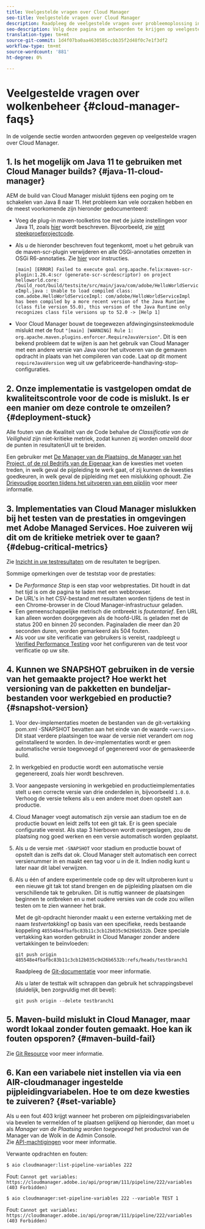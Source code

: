 ```yaml
---
title: Veelgestelde vragen over Cloud Manager
seo-title: Veelgestelde vragen over Cloud Manager
description: Raadpleeg de veelgestelde vragen over probleemoplossing in Cloud Manager
seo-description: Volg deze pagina om antwoorden te krijgen op veelgestelde vragen over Cloud Manager
translation-type: tm+mt
source-git-commit: 1d4f07ba0aa4630585ccbb35f2d48f0c7e1f3df2
workflow-type: tm+mt
source-wordcount: '881'
ht-degree: 0%

---
```



# Veelgestelde vragen over wolkenbeheer {#cloud-manager-faqs}

In de volgende sectie worden antwoorden gegeven op veelgestelde vragen over Cloud Manager.

## 1. Is het mogelijk om Java 11 te gebruiken met Cloud Manager builds? {#java-11-cloud-manager}

AEM de build van Cloud Manager mislukt tijdens een poging om te schakelen van Java 8 naar 11. Het probleem kan vele oorzaken hebben en de meest voorkomende zijn hieronder gedocumenteerd:

* Voeg de plug-in maven-toolketins toe met de juiste instellingen voor Java 11, zoals [hier](https://experienceleague.adobe.com/docs/experience-manager-cloud-manager/using/getting-started/create-application-project/using-the-wizard.html?lang=en#getting-started) wordt beschreven.  Bijvoorbeeld, zie [wint steekproefprojectcode](https://github.com/adobe/aem-guides-wknd/commit/6cb5238cb6b932735dcf91b21b0d835ae3a7fe75).

* Als u de hieronder beschreven fout tegenkomt, moet u het gebruik van de maven-scr-plugin verwijderen en alle OSGi-annotaties omzetten in OSGi R6-annotaties. Zie [hier](https://cqdump.wordpress.com/2019/01/03/from-scr-annotations-to-osgi-annotations/) voor instructies.

   `[main] [ERROR] Failed to execute goal org.apache.felix:maven-scr-plugin:1.26.4:scr (generate-scr-scrdescriptor) on project helloworld.core: /build_root/build/testsite/src/main/java/com/adobe/HelloWorldServiceImpl.java : Unable to load compiled class: com.adobe.HelloWorldServiceImpl: com/adobe/HelloWorldServiceImpl has been compiled by a more recent version of the Java Runtime (class file version 55.0), this version of the Java Runtime only recognizes class file versions up to 52.0 -> [Help 1]`

* Voor Cloud Manager bouwt de toegewezen afdwingingsinsteekmodule mislukt met de fout `"[main] [WARNING] Rule 1: org.apache.maven.plugins.enforcer.RequireJavaVersion"`. Dit is een bekend probleem dat te wijten is aan het gebruik van Cloud Manager met een andere versie van Java voor het uitvoeren van de gemaven opdracht in plaats van het compileren van code. Laat op dit moment `requireJavaVersion` weg uit uw gefabriceerde-handhaving-stop- configuraties.

## 2. Onze implementatie is vastgelopen omdat de kwaliteitscontrole voor de code is mislukt. Is er een manier om deze controle te omzeilen? {#deployment-stuck}

Alle fouten van de Kwaliteit van de Code behalve *de Classificatie van de Veiligheid* zijn niet-kritieke metriek, zodat kunnen zij worden omzeild door de punten in resultatenUI uit te breiden.

Een gebruiker met [De Manager van de Plaatsing, de Manager van het Project, of de rol Bedrijfs van de Eigenaar ](https://experienceleague.adobe.com/docs/experience-manager-cloud-manager/using/requirements/setting-up-users-and-roles.html?lang=en#requirements) kan de kwesties met voeten treden, in welk geval de pijpleiding te werk gaat, of zij kunnen de kwesties goedkeuren, in welk geval de pijpleiding met een mislukking ophoudt.  Zie [Drievoudige poorten tijdens het uitvoeren van een pijplijn](https://experienceleague.adobe.com/docs/experience-manager-cloud-manager/using/how-to-use/understand-your-test-results.html?lang=en#how-to-use) voor meer informatie.

## 3. Implementaties van Cloud Manager mislukken bij het testen van de prestaties in omgevingen met Adobe Managed Services. Hoe zuiveren wij dit om de kritieke metriek over te gaan? {#debug-critical-metrics}

Zie [Inzicht in uw testresultaten](https://experienceleague.adobe.com/docs/experience-manager-cloud-manager/using/how-to-use/understand-your-test-results.html?lang=en#how-to-use) om de resultaten te begrijpen.

Sommige opmerkingen over de teststap voor de prestaties:

* De *Performance Step* is een stap voor webprestaties. Dit houdt in dat het tijd is om de pagina te laden met een webbrowser.
* De URL&#39;s in het CSV-bestand met resultaten worden tijdens de test in een Chrome-browser in de Cloud Manager-infrastructuur geladen.
* Een gemeenschappelijke metrisch die ontbreekt is *foutentarief*. Een URL kan alleen worden doorgegeven als de hoofd-URL is geladen met de status 200 en binnen 20 seconden. Paginaladen die meer dan 20 seconden duren, worden gemarkeerd als 504 fouten.
* Als voor uw site verificatie van gebruikers is vereist, raadpleegt u [Verified Performance Testing](https://experienceleague.adobe.com/docs/experience-manager-cloud-manager/using/how-to-use/configuring-pipeline.html?lang=en#how-to-use) voor het configureren van de test voor verificatie op uw site.

## 4. Kunnen we SNAPSHOT gebruiken in de versie van het gemaakte project? Hoe werkt het versioning van de pakketten en bundeljar-bestanden voor werkgebied en productie? {#snapshot-version}

1. Voor dev-implementaties moeten de bestanden van de git-vertakking pom.xml -SNAPSHOT bevatten aan het einde van de waarde `<version>`. Dit staat verdere plaatsingen toe waar de versie niet verandert om nog geïnstalleerd te worden. In dev-implementaties wordt er geen automatische versie toegevoegd of gegenereerd voor de gemaskeerde build.

1. In werkgebied en productie wordt een automatische versie gegenereerd, zoals hier wordt beschreven.

1. Voor aangepaste versioning in werkgebied en productieimplementaties stelt u een correcte versie van drie onderdelen in, bijvoorbeeld `1.0.0`. Verhoog de versie telkens als u een andere moet doen opstelt aan productie.

1. Cloud Manager voegt automatisch zijn versie aan stadium toe en de productie bouwt en leidt zelfs tot een git tak. Er is geen speciale configuratie vereist. Als stap 3 hierboven wordt overgeslagen, zou de plaatsing nog goed werken en een versie automatisch worden geplaatst.

1. Als u de versie met `-SNAPSHOT` voor stadium en productie bouwt of opstelt dan is zelfs dat ok. Cloud Manager stelt automatisch een correct versienummer in en maakt een tag voor u in de it. Indien nodig kunt u later naar dit label verwijzen.

1. Als u één of andere experimentele code op dev wilt uitproberen kunt u een nieuwe git tak tot stand brengen en de pijpleiding plaatsen om die verschillende tak te gebruiken.  Dit is nuttig wanneer de plaatsingen beginnen te ontbreken en u met oudere versies van de code zou willen testen om te zien wanneer het brak.

   Met de git-opdracht hieronder maakt u een externe vertakking met de naam *testvertakking1* op basis van een specifieke, reeds bestaande koppeling `485548e4fbafbc83b11c3cb12b035c9d26b6532b`.  Deze speciale vertakking kan worden gebruikt in Cloud Manager zonder andere vertakkingen te beïnvloeden:

   `git push origin 485548e4fbafbc83b11c3cb12b035c9d26b6532b:refs/heads/testbranch1`

   Raadpleeg de [Git-documentatie](https://git-scm.com/book/en/v2/Git-Internals-Git-References) voor meer informatie.

   Als u later de testtak wilt schrappen dan gebruik het schrappingsbevel (duidelijk, ben zorgvuldig met dit bevel):

   `git push origin --delete testbranch1`

## 5. Maven-build mislukt in Cloud Manager, maar wordt lokaal zonder fouten gemaakt. Hoe kan ik fouten opsporen? {#maven-build-fail}

Zie [Git Resource](https://github.com/cqsupport/cloud-manager/blob/main/cm-build-step-fails.md) voor meer informatie.

## 6. Kan een variabele niet instellen via via een AIR-cloudmanager ingestelde pijpleidingvariabelen. Hoe te om deze kwesties te zuiveren? {#set-variable}

Als u een fout 403 krijgt wanneer het proberen om pijpleidingsvariabelen via bevelen te vermelden of te plaatsen gelijkend op hieronder, dan moet u als *Manager van de Plaatsing worden toegevoegd* het productrol van de Manager van de Wolk in de Admin Console.\
Zie [API-machtigingen](https://www.adobe.io/apis/experiencecloud/cloud-manager/docs.html#!AdobeDocs/cloudmanager-api-docs/master/permissions.md) voor meer informatie.

Verwante opdrachten en fouten:

`$ aio cloudmanager:list-pipeline-variables 222`

Fout: `Cannot get variables: https://cloudmanager.adobe.io/api/program/111/pipeline/222/variables (403 Forbidden)`

`$ aio cloudmanager:set-pipeline-variables 222 --variable TEST 1`

Fout: `Cannot get variables: https://cloudmanager.adobe.io/api/program/111/pipeline/222/variables (403 Forbidden)`
